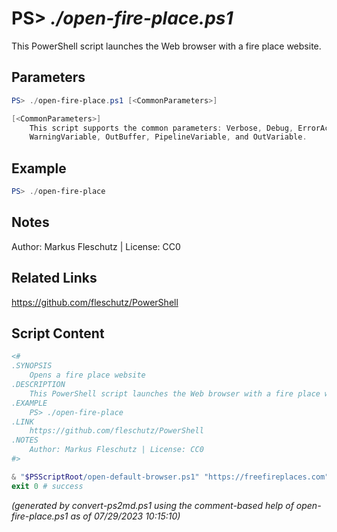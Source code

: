 PS> *./open-fire-place.ps1*
====================

This PowerShell script launches the Web browser with a fire place website.

Parameters
----------
```powershell
PS> ./open-fire-place.ps1 [<CommonParameters>]

[<CommonParameters>]
    This script supports the common parameters: Verbose, Debug, ErrorAction, ErrorVariable, WarningAction, 
    WarningVariable, OutBuffer, PipelineVariable, and OutVariable.
```

Example
-------
```powershell
PS> ./open-fire-place

```

Notes
-----
Author: Markus Fleschutz | License: CC0

Related Links
-------------
https://github.com/fleschutz/PowerShell

Script Content
--------------
```powershell
<#
.SYNOPSIS
	Opens a fire place website
.DESCRIPTION
	This PowerShell script launches the Web browser with a fire place website.
.EXAMPLE
	PS> ./open-fire-place
.LINK
	https://github.com/fleschutz/PowerShell
.NOTES
	Author: Markus Fleschutz | License: CC0
#>

& "$PSScriptRoot/open-default-browser.ps1" "https://freefireplaces.com"
exit 0 # success
```

*(generated by convert-ps2md.ps1 using the comment-based help of open-fire-place.ps1 as of 07/29/2023 10:15:10)*
